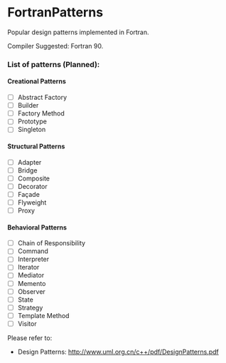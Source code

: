 FortranPatterns
===============

Popular design patterns implemented in Fortran.

Compiler Suggested: Fortran 90.

### List of patterns (Planned):

#### Creational Patterns
- [ ] Abstract Factory
- [ ] Builder
- [ ] Factory Method
- [ ] Prototype
- [ ] Singleton

#### Structural Patterns
- [ ] Adapter
- [ ] Bridge
- [ ] Composite
- [ ] Decorator
- [ ] Façade
- [ ] Flyweight
- [ ] Proxy
 
#### Behavioral Patterns
- [ ] Chain of Responsibility
- [ ] Command
- [ ] Interpreter
- [ ] Iterator
- [ ] Mediator
- [ ] Memento
- [ ] Observer
- [ ] State
- [ ] Strategy
- [ ] Template Method
- [ ] Visitor

Please refer to:
* Design Patterns: http://www.uml.org.cn/c++/pdf/DesignPatterns.pdf

